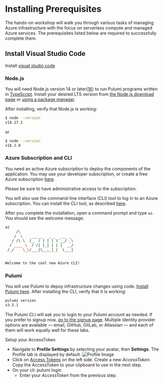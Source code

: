 # Installing Prerequisites

The hands-on workshop will walk you through various tasks of managing Azure infrastructure with the focus on serverless compute and managed Azure services. The prerequisites listed below are required to successfully complete them.

## Install Visual Studio Code
   Install [visual studio code](https://code.visualstudio.com/download)

### Node.js

You will need Node.js version 14 or later([16](https://nodejs.org/en/about/releases/)) to run Pulumi programs written in [TypeScript](https://www.typescriptlang.org/).
Install your desired LTS version from [the Node.js download page](https://nodejs.org/en/download/) or
[using a package manager](https://nodejs.org/en/download/package-manager/).

After installing, verify that Node.js is working:

```bash
$ node --version
v14.17.1
```

or

```bash
$ node --version
v16.1.0
```

### Azure Subscription and CLI

You need an active Azure subscription to deploy the components of the application. You may use your developer subscription, or create a free Azure subscription [here](https://azure.microsoft.com/free/).

Please be sure to have administrative access to the subscription.

You will also use the command-line interface (CLI) tool to log in to an Azure subscription. You can install the CLI tool, as described [here](https://docs.microsoft.com/en-us/cli/azure/install-azure-cli?view=azure-cli-latest).

After you complete the installation, open a command prompt and type `az`. You should see the welcome message:

```bash
az
     /\
    /  \    _____   _ _  ___ _
   / /\ \  |_  / | | | \'__/ _\
  / ____ \  / /| |_| | | |  __/
 /_/    \_\/___|\__,_|_|  \___|


Welcome to the cool new Azure CLI!
```

### Pulumi

You will use Pulumi to depoy infrastructure changes using code. [Install Pulumi here](https://www.pulumi.com/docs/get-started/install/). After installing the CLI, verify that it is working:

```bash
pulumi version
v3.5.1
```

The Pulumi CLI will ask you to login to your Pulumi account as needed. If you prefer to signup now, [go to the signup page](http://app.pulumi.com/signup). Multiple identity provider options are available &mdash; email, GitHub, GitLab, or Atlassian &mdash; and each of them will work equally well for these labs.

Setup your AccessToken
 - Navigate to **Profile Settings** by selecting your avatar, then **Settings**. The Profile tab is displayed by default. ![Profile Image](https://www.pulumi.com/images/docs/reference/service/user-profile-page.png)
 - Click on [Access Tokens](https://www.pulumi.com/docs/intro/console/accounts/#access-tokens) on the left side. Create a new *AccessToken*. Copy the AccessToken to your clipboard to use in the next step.
 - On your cli: pulumi login
   * Enter your *AccessToken* from the previous step.